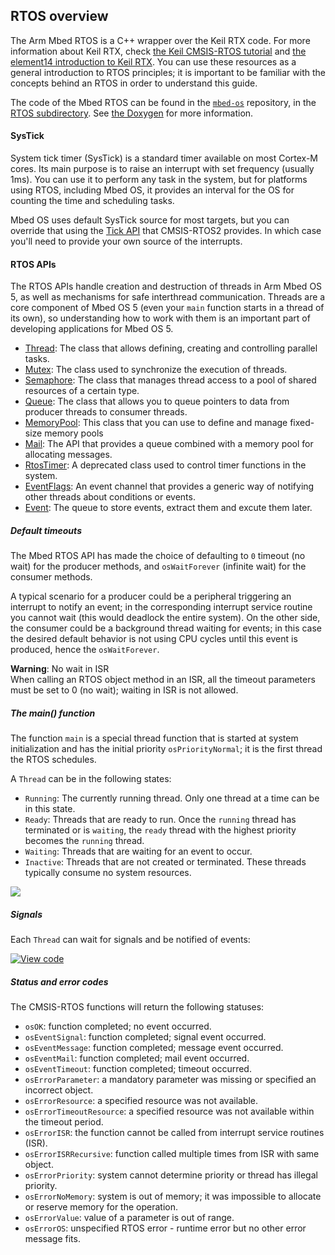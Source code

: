 <h2 id="rtos-api">RTOS overview</h2>

The Arm Mbed RTOS is a C++ wrapper over the Keil RTX code. For more information about Keil RTX, check [the Keil CMSIS-RTOS tutorial](https://github.com/ARM-software/CMSIS/raw/master/CMSIS/Documentation/RTX/CMSIS_RTOS_Tutorial.pdf) and [the element14 introduction to Keil RTX](https://www.element14.com/community/docs/DOC-46650/l/arm-keil-rtx-real-time-operating-system-overview). You can use these resources as a general introduction to RTOS principles; it is important to be familiar with the concepts behind an RTOS in order to understand this guide.

The code of the Mbed RTOS can be found in the [`mbed-os`](https://github.com/ARMmbed/mbed-os) repository, in the [RTOS subdirectory](https://github.com/ARMmbed/mbed-os/tree/master/rtos). See [the Doxygen](https://os.mbed.com/docs/v5.8/mbed-os-api-doxy/group__rtos.html) for more information.

#### SysTick

System tick timer (SysTick) is a standard timer available on most Cortex-M cores. Its main purpose is to raise an interrupt with set frequency (usually 1ms). You can use it to perform any task in the system, but for platforms using RTOS, including Mbed OS, it provides an interval for the OS for counting the time and scheduling tasks.

Mbed OS uses default SysTick source for most targets, but you can override that using the [Tick API](http://arm-software.github.io/CMSIS_5/RTOS2/html/group__CMSIS__RTOS__TickAPI.html) that CMSIS-RTOS2 provides. In which case you'll need to provide your own source of the interrupts.

#### RTOS APIs

The RTOS APIs handle creation and destruction of threads in Arm Mbed OS 5, as well as mechanisms for safe interthread communication. Threads are a core component of Mbed OS 5 (even your `main` function starts in a thread of its own), so understanding how to work with them is an important part of developing applications for Mbed OS 5.

- [Thread](/docs/v5.8/reference/thread.html): The class that allows defining, creating and controlling parallel tasks.
- [Mutex](/docs/v5.8/reference/mutex.html): The class used to synchronize the execution of threads.
- [Semaphore](/docs/v5.8/reference/semaphore.html): The class that manages thread access to a pool of shared resources of a certain type.
- [Queue](/docs/v5.8/reference/queue.html): The class that allows you to queue pointers to data from producer threads to consumer threads.
- [MemoryPool](/docs/v5.8/reference/memorypool.html): This class that you can use to define and manage fixed-size memory pools
- [Mail](/docs/v5.8/reference/mail.html): The API that provides a queue combined with a memory pool for allocating messages.
- [RtosTimer](/docs/v5.8/reference/rtostimer.html): A deprecated class used to control timer functions in the system.
- [EventFlags](/docs/v5.8/reference/eventflags.html): An event channel that provides a generic way of notifying other threads about conditions or events.
- [Event](/docs/v5.8/reference/event.html): The queue to store events, extract them and excute them later.

##### Default timeouts

The Mbed RTOS API has made the choice of defaulting to `0` timeout (no wait) for the producer methods, and `osWaitForever` (infinite wait) for the consumer methods.

A typical scenario for a producer could be a peripheral triggering an interrupt to notify an event; in the corresponding interrupt service routine you cannot wait (this would deadlock the entire system). On the other side, the consumer could be a background thread waiting for events; in this case the desired default behavior is not using CPU cycles until this event is produced, hence the `osWaitForever`.

<span class="warnings">**Warning**: No wait in ISR <br> When calling an RTOS object method in an ISR, all the timeout parameters must be set to 0 (no wait); waiting in ISR is not allowed. </span>

##### The main() function

The function `main` is a special thread function that is started at system initialization and has the initial priority `osPriorityNormal`; it is the first thread the RTOS schedules.

A `Thread` can be in the following states:

- `Running`: The currently running thread. Only one thread at a time can be in this state.
- `Ready`: Threads that are ready to run. Once the `running` thread has terminated or is `waiting`, the `ready` thread with the highest priority becomes the `running` thread.
- `Waiting`: Threads that are waiting for an event to occur.
- `Inactive`: Threads that are not created or terminated. These threads typically consume no system resources.

<span class="images">![](https://s3-us-west-2.amazonaws.com/mbed-os-docs-images/thread_status.png)</span>

##### Signals

Each `Thread` can wait for signals and be notified of events:

[![View code](https://www.mbed.com/embed/?url=https://os.mbed.com/teams/mbed_example/code/rtos_signals/)](https://os.mbed.com/teams/mbed_example/code/rtos_signals/file/476186ff82cf/main.cpp)

##### Status and error codes

The CMSIS-RTOS functions will return the following statuses:

- `osOK`: function completed; no event occurred.
- `osEventSignal`: function completed; signal event occurred.
- `osEventMessage`: function completed; message event occurred.
- `osEventMail`: function completed; mail event occurred.
- `osEventTimeout`: function completed; timeout occurred.
- `osErrorParameter`: a mandatory parameter was missing or specified an incorrect object.
- `osErrorResource`: a specified resource was not available.
- `osErrorTimeoutResource`:  a specified resource was not available within the timeout period.
- `osErrorISR`: the function cannot be called from interrupt service routines (ISR).
- `osErrorISRRecursive`: function called multiple times from ISR with same object.
- `osErrorPriority`: system cannot determine priority or thread has illegal priority.
- `osErrorNoMemory`: system is out of memory; it was impossible to allocate or reserve memory for the operation.
- `osErrorValue`: value of a parameter is out of range.
- `osErrorOS`: unspecified RTOS error - runtime error but no other error message fits.

